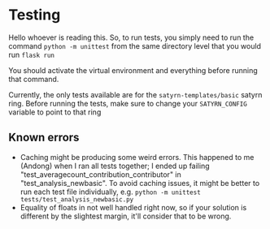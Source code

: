 # Testing

Hello whoever is reading this. So, to run tests, you simply need to run the command
`python -m unittest`
from the same directory level that you would run `flask run`

You should activate the virtual environment and everything before running that command.

Currently, the only tests available are for the `satyrn-templates/basic` satyrn ring.
Before running the tests, make sure to change your `SATYRN_CONFIG` variable to point to that ring



## Known errors

- Caching might be producing some weird errors. This happened to me (Andong) when I ran all tests together; I ended up failing "test_averagecount_contribution_contributor" in "test_analysis_newbasic".
To avoid caching issues, it might be better to run each test file individually, e.g.
``python -m unittest tests/test_analysis_newbasic.py``
- Equality of floats in not well handled right now, so if your solution is different by the slightest margin, it'll consider that to be wrong.